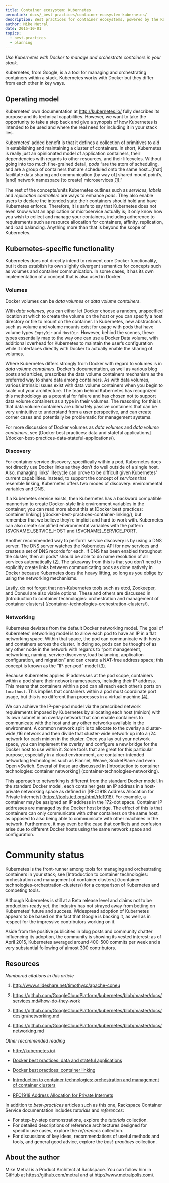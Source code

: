 ```yaml
---
title: Container ecosystem: Kubernetes
permalink: docs/_best-practices/container-ecosystem-kubernetes/
description: Best practices for container ecosystems, powered by the Rackspace Container Service
author: Mike Metral
date: 2015-10-01
topics:
  - best-practices
  - planning
---
```


*Use Kubernetes with Docker to manage and orchestrate containers in your stack.*

Kubernetes, from Google, is a a tool for managing and orchestrating containers
within a stack. Kubernetes works with Docker but
they differ from each other in key ways.

## Operating model

Kubernetes’ own documentation at <http://kubernetes.io/> fully describes its
purpose and its technical capabilities. However, we want to take the
opportunity to take a step back and give a synopsis of how Kubernetes
is intended to be used and where the real need for including it in
your stack lies.

Kubernetes’ added benefit is that it defines a collection of
primitives to aid in establishing and maintaining a cluster of
containers. In short, Kubernetes is really just an opinionated model
of application containers, their dependencies with regards to other
resources, and their lifecycles. Without going into too much fine-grained detail,
*pods* “are the atom of scheduling, and are a group of
containers that
are scheduled onto the same host…[that] facilitate data sharing and
communication [by way of] shared mount point’s, [and] network namespace
[to create] microservices [(1)](#resources).”

The rest of the concepts/units Kubernetes outlines such as *services*,
*labels* and *replication controllers* are ways to enhance *pods*.
They also enable users to declare the intended state
their containers should hold and have Kubernetes enforce. Therefore, it
is safe to say that Kubernetes does not even know what an application or
microservice actually is; it only know how you wish to collect and manage your
containers, including adherence to requirements such as resource
allocation for containers, affinity, replication, and load balancing.
Anything more than that is beyond the scope of Kubernetes.

## Kubernetes-specific functionality

Kubernetes does not directly intend to reinvent core Docker
functionality, but it does establish its own slightly divergent
semantics for concepts such as volumes and container communication.
In some cases, it has its own implementation of a concept that is also used in
Docker.

### Volumes

Docker volumes can be *data volumes* or *data volume containers*.  

With *data volumes*, you can either
let Docker choose a random, unspecified location at which to create the
volume on the host or you can specify a host directory or file to mount on
the container. In Kubernetes, new abstractions such as volume and volume
mounts exist for usage with pods that have volume types `EmptyDir` and
`HostDir`. However, behind the scenes, these types essentially map to the
way one can use a Docker Data volume, with additional overhead for
Kubernetes to maintain the user’s configuration while it interfaces
directly with Docker to actually enable the sharing of volumes.

Where Kubernetes differs strongly from Docker with regard to volumes is in
*data volume containers*. Docker's documentation,
as well as various blog posts and articles,
prescribes the data volume containers mechanism as the preferred way to share data among
containers. As with data volumes,
various intrinsic issues exist with data volume containers
when you begin to scale out your
architecture. The team behind Kubernetes has recognized this methodology
as a potential for failure and has chosen not to support data volume
containers as a type in their volumes. The reasoning for this is that data
volume containers are ultimately passive containers that can be
very unintuitive to understand from a user perspective, and can create
corner cases and potentially be problematic for management systems.

For more discussion of Docker volumes
as *data volumes* and *data volume containers*,
see
[Docker best practices: data and stateful applications] (/docker-best-practices-data-stateful-applications/).

### Discovery

For container service discovery, specifically within a pod, Kubernetes does
not directly use Docker links as they don’t do well outside of a single
host. Also, managing links' lifecycle can prove to be difficult given Kubernetes'
current capabilities. Instead, to support  the concept of *services*
that resemble linking, Kubernetes offers two modes of discovery:
environmental variables and DNS.

If a Kubernetes service exists, then Kubernetes has a backward
compatible mannerism to create Docker-style link environment variables
in the container; you can read more about this at
[Docker best practices: container linking]
(/docker-best-practices-container-linking/), but
remember that we believe they’re implicit and hard to work with.
Kubernetes can
also create simplified environmental variables with the pattern
{SVCNAME}\_SERVICE\_HOST and
{SVCNAME}\_SERVICE\_PORT.

Another recommended way to perform service discovery is by using a DNS
server. The DNS server watches the Kubernetes API for new services and
creates a set of DNS records for each. If DNS has been enabled
throughout the cluster, then
all pods* should be able to do name resolution of all services
automatically [(2)](#resources). The takeaway from this is that you don’t need to
explicitly create links between communicating pods as done natively in
Docker because Kubernetes does the heavy lifting, so long as you oblige
by using the networking mechanisms.

Lastly, do not forget that non-Kubernetes tools such as etcd, Zookeeper, and
Consul are also viable options. These and others are discussed in
[Introduction to container technologies: orchestration and management of container clusters] (/container-technologies-orchestration-clusters/).

### Networking

Kubernetes deviates from the default Docker networking model. The goal
of Kubernetes' networking model is to allow each pod to have an IP in a
flat networking space. Within that space, the pod can communicate with hosts and
containers across the cluster. In doing so, pods can be thought of as
any other node in the network with regards to “port management,
networking, naming, service discovery, load balancing, application
configuration, and migration” and can create a NAT-free address space;
this concept is known as the “IP-per-pod” model [(3)](#resources).

Because Kubernetes applies IP addresses at the pod scope,
containers within
a pod share their network namespaces, including their IP address.
This means that
containers within a pod can all reach each other’s ports on `localhost`.
This implies that containers within a pod must coordinate port usage,
but this is no different than processes in a virtual machine [(4)](#resources).

We can achieve the IP-per-pod model via the prescribed network
requirements imposed by Kubernetes by allocating each host (minion) with
its own subnet in an overlay network that can enable containers to
communicate with the host and any other networks available in the
environment. A common network split is to allocate to the overlay a
cluster-wide /16 network and then divide that cluster-wide network up
into a /24 network for each minion in the cluster. Once you
lay out your network space, you can implement the overlay and configure a
new bridge for the Docker host to use within it. Some tools that are
great for this particular purpose, especially in a cloud environment,
are container-intended networking technologies such as Flannel, Weave,
SocketPlane and even Open vSwitch. Several of these are discussed in
[Introduction to container technologies: container networking]
(container-technologies-networking).

This approach to networking is different from the standard Docker model.
In the standard Docker model, each
container gets an IP address in a host-private networking space as defined in
[RFC1918 Address Allocation for Private Internets]
(https://tools.ietf.org/html/rfc1918). For example, a container may be assigned
an IP address in the 172-dot space. Container IP addresses are managed by the
Docker host bridge. The effect of this is that containers can only communicate with
other containers on the same host, as opposed to also being able to
communicate with other machines in the network. Furthermore, it
may even be the case that conflicts and confusion arise due to different
Docker hosts using the same network space and configuration.

# Community status

Kubernetes is the front-runner among tools for managing and orchestrating
containers in your stack;
see [Introduction to container technologies: orchestration and management of container clusters] (/container-technologies-orchestration-clusters/) for a comparison of Kubernetes
and competing tools.

Although Kubernetes is still at a Beta release level and claims not to be
production-ready yet, the industry has not strayed away from betting
on Kubernetes’ future and success. Widespread adoption of Kubernetes appears to
be based on the fact that
Google is backing it, as well as in respect for the impressive contributors
working on it.

Aside from the positive publicities in blog posts and community chatter influencing
its adoption, the community is showing its vested interest:
as of April 2015, Kubernetes averaged around 400-500 commits per
week and a very substantial following of almost 300 contributors.

<a name="resources"></a>
## Resources

*Numbered citations in this article*

1. <http://www.slideshare.net/timothysc/apache-coneu>

2. <https://github.com/GoogleCloudPlatform/kubernetes/blob/master/docs/services.md#how-do-they-work>

3. <https://github.com/GoogleCloudPlatform/kubernetes/blob/master/docs/design/networking.md>

4. <https://github.com/GoogleCloudPlatform/kubernetes/blob/master/docs/networking.md>

*Other recommended reading*

- <http://kubernetes.io/>

- [Docker best practices: data and stateful applications](/docker-best-practices-data-stateful-applications/)

- [Docker best practices: container linking](/docker-best-practices-container-linking/)

- [Introduction to container technologies: orchestration and management of container clusters](/container-technologies-orchestration-clusters/)

- [RFC1918 Address Allocation for Private Internets](https://tools.ietf.org/html/rfc1918)

In addition to *best-practices* articles such as this one,
Rackspace Container Service documentation includes *tutorials* and *references*:

* For step-by-step demonstrations, explore the *tutorials* collection.
* For detailed descriptions of reference architectures designed
  for specific use cases,
  explore the *references* collection.
* For discussions of key ideas, recommendations of useful methods and tools, and
  general good advice, explore the *best-practices* collection.

## About the author

Mike Metral is a Product Architect at Rackspace. You can follow him in GitHub at https://github.com/metral and at http://www.metralpolis.com/.
